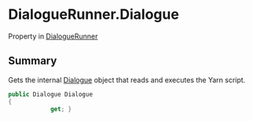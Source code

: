 # DialogueRunner.Dialogue

Property in [DialogueRunner](/docs/api/csharp/yarn.unity.dialoguerunner.md)

## Summary


Gets the internal  [Dialogue](yarn.unity.dialoguerunner.dialogue.md)  object that reads and
executes the Yarn script.


```csharp
public Dialogue Dialogue
{
            get; }
```

